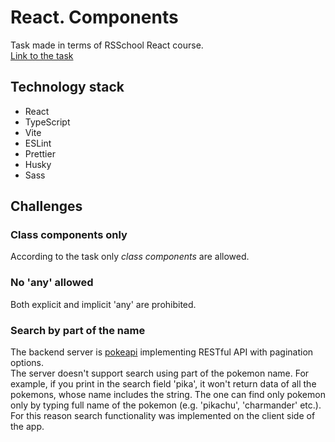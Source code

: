 # React. Components

Task made in terms of RSSchool React course.  
[Link to the task](https://github.com/rolling-scopes-school/tasks/tree/master/react/modules/module01#what-should-be-done)

## Technology stack

- React
- TypeScript
- Vite
- ESLint
- Prettier
- Husky
- Sass

## Challenges

### Class components only

According to the task only _class components_ are allowed.

### No 'any' allowed

Both explicit and implicit 'any' are prohibited.

### Search by part of the name

The backend server is [pokeapi](https://pokeapi.co/) implementing RESTful API with pagination options.  
The server doesn't support search using part of the pokemon name. For example, if you print in the search field 'pika', it won't return data of all the pokemons, whose name includes the string. The one can find only pokemon only by typing full name of the pokemon (e.g. 'pikachu', 'charmander' etc.).  
For this reason search functionality was implemented on the client side of the app.
